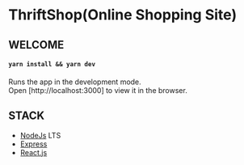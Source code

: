 # ThriftShop(Online Shopping Site)

## WELCOME

#### `yarn install && yarn dev`

Runs the app in the development mode.\
Open [http://localhost:3000] to view it in the browser.

## STACK

- [NodeJs](https://nodejs.org) LTS
- [Express](https://expressjs.com)
- [React.js](https://reactjs.org)
